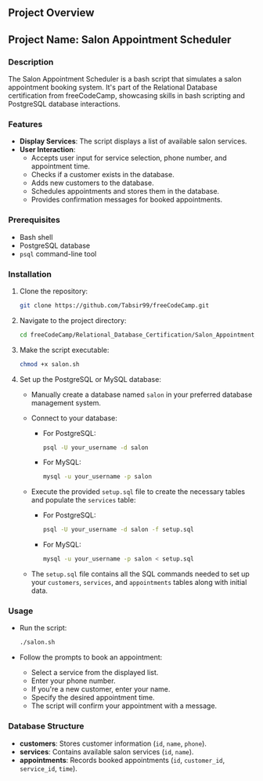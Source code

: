 ## Project Overview

## Project Name: Salon Appointment Scheduler

### Description

The Salon Appointment Scheduler is a bash script that simulates a salon appointment booking system. It's part of the Relational Database certification from freeCodeCamp, showcasing skills in bash scripting and PostgreSQL database interactions.

### Features

- **Display Services**: The script displays a list of available salon services.
- **User Interaction**:
  - Accepts user input for service selection, phone number, and appointment time.
  - Checks if a customer exists in the database.
  - Adds new customers to the database.
  - Schedules appointments and stores them in the database.
  - Provides confirmation messages for booked appointments.

### Prerequisites

- Bash shell
- PostgreSQL database
- `psql` command-line tool

### Installation

1. Clone the repository:

   ```bash
   git clone https://github.com/Tabsir99/freeCodeCamp.git
   ```

2. Navigate to the project directory:

   ```bash
   cd freeCodeCamp/Relational_Database_Certification/Salon_Appointment_Scheduler
   ```

3. Make the script executable:

   ```bash
   chmod +x salon.sh
   ```

4. Set up the PostgreSQL or MySQL database:

   - Manually create a database named `salon` in your preferred database management system.
   - Connect to your database:

     - For PostgreSQL:
       ```bash
       psql -U your_username -d salon
       ```
     - For MySQL:

       ```bash
       mysql -u your_username -p salon
       ```

   - Execute the provided `setup.sql` file to create the necessary tables and populate the `services` table:

     - For PostgreSQL:

       ```bash
       psql -U your_username -d salon -f setup.sql
       ```

     - For MySQL:

       ```bash
       mysql -u your_username -p salon < setup.sql
       ```

   - The `setup.sql` file contains all the SQL commands needed to set up your `customers`, `services`, and `appointments` tables along with initial data.

### Usage

- Run the script:

  ```bash
  ./salon.sh
  ```

- Follow the prompts to book an appointment:
  - Select a service from the displayed list.
  - Enter your phone number.
  - If you're a new customer, enter your name.
  - Specify the desired appointment time.
  - The script will confirm your appointment with a message.

### Database Structure

- **customers**: Stores customer information (`id`, `name`, `phone`).
- **services**: Contains available salon services (`id`, `name`).
- **appointments**: Records booked appointments (`id`, `customer_id`, `service_id`, `time`).
